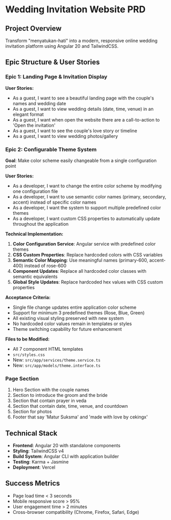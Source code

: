 # Wedding Invitation Website PRD

## Project Overview
Transform "menyatukan-hati" into a modern, responsive online wedding invitation platform using Angular 20 and TailwindCSS.

## Epic Structure & User Stories

### Epic 1: Landing Page & Invitation Display
**User Stories:**
- As a guest, I want to see a beautiful landing page with the couple's names and wedding date
- As a guest, I want to view wedding details (date, time, venue) in an elegant format
- As a guest, I want when open the website there are a call-to-action to 'Open the invitation'
- As a guest, I want to see the couple's love story or timeline
- As a guest, I want to view wedding photos/gallery

### Epic 2: Configurable Theme System
**Goal**: Make color scheme easily changeable from a single configuration point

**User Stories:**
- As a developer, I want to change the entire color scheme by modifying one configuration file
- As a developer, I want to use semantic color names (primary, secondary, accent) instead of specific color names
- As a developer, I want the system to support multiple predefined color themes
- As a developer, I want custom CSS properties to automatically update throughout the application

**Technical Implementation:**
1. **Color Configuration Service**: Angular service with predefined color themes
2. **CSS Custom Properties**: Replace hardcoded colors with CSS variables
3. **Semantic Color Mapping**: Use meaningful names (primary-600, accent-400) instead of rose-600
4. **Component Updates**: Replace all hardcoded color classes with semantic equivalents
5. **Global Style Updates**: Replace hardcoded hex values with CSS custom properties

**Acceptance Criteria:**
- Single file change updates entire application color scheme
- Support for minimum 3 predefined themes (Rose, Blue, Green)
- All existing visual styling preserved with new system
- No hardcoded color values remain in templates or styles
- Theme switching capability for future enhancement

**Files to be Modified:**
- All 7 component HTML templates
- `src/styles.css` 
- New: `src/app/services/theme.service.ts`
- New: `src/app/models/theme.interface.ts`

### Page Section
1. Hero Section with the couple names
2. Section to introduce the groom and the bride
3. Section that contain prayer in veda
4. Section that contain date, time, venue, and countdown
5. Section for photos
6. Footer that say 'Matur Suksma' and 'made with love by cekingx'

## Technical Stack
- **Frontend**: Angular 20 with standalone components
- **Styling**: TailwindCSS v4
- **Build System**: Angular CLI with application builder
- **Testing**: Karma + Jasmine
- **Deployment**: Vercel

## Success Metrics
- Page load time < 3 seconds
- Mobile responsive score > 95%
- User engagement time > 2 minutes
- Cross-browser compatibility (Chrome, Firefox, Safari, Edge)